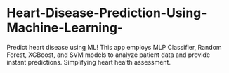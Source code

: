 # Heart-Disease-Prediction-Using-Machine-Learning-
 Predict heart disease using ML! This app employs MLP Classifier, Random Forest, XGBoost, and SVM models to analyze patient data and provide instant predictions. Simplifying heart health assessment.

